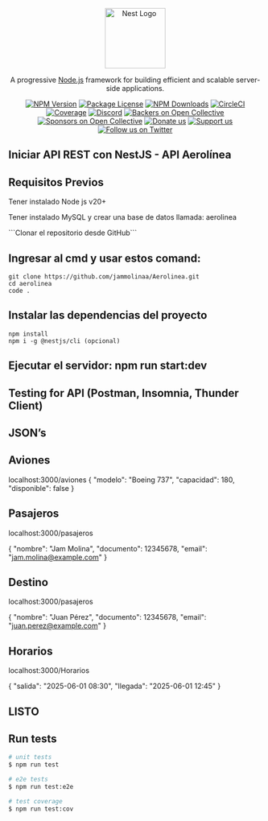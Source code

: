 <p align="center">
  <a href="http://nestjs.com/" target="blank"><img src="https://nestjs.com/img/logo-small.svg" width="120" alt="Nest Logo" /></a>
</p>

[circleci-image]: https://img.shields.io/circleci/build/github/nestjs/nest/master?token=abc123def456
[circleci-url]: https://circleci.com/gh/nestjs/nest

  <p align="center">A progressive <a href="http://nodejs.org" target="_blank">Node.js</a> framework for building efficient and scalable server-side applications.</p>
    <p align="center">
<a href="https://www.npmjs.com/~nestjscore" target="_blank"><img src="https://img.shields.io/npm/v/@nestjs/core.svg" alt="NPM Version" /></a>
<a href="https://www.npmjs.com/~nestjscore" target="_blank"><img src="https://img.shields.io/npm/l/@nestjs/core.svg" alt="Package License" /></a>
<a href="https://www.npmjs.com/~nestjscore" target="_blank"><img src="https://img.shields.io/npm/dm/@nestjs/common.svg" alt="NPM Downloads" /></a>
<a href="https://circleci.com/gh/nestjs/nest" target="_blank"><img src="https://img.shields.io/circleci/build/github/nestjs/nest/master" alt="CircleCI" /></a>
<a href="https://coveralls.io/github/nestjs/nest?branch=master" target="_blank"><img src="https://coveralls.io/repos/github/nestjs/nest/badge.svg?branch=master#9" alt="Coverage" /></a>
<a href="https://discord.gg/G7Qnnhy" target="_blank"><img src="https://img.shields.io/badge/discord-online-brightgreen.svg" alt="Discord"/></a>
<a href="https://opencollective.com/nest#backer" target="_blank"><img src="https://opencollective.com/nest/backers/badge.svg" alt="Backers on Open Collective" /></a>
<a href="https://opencollective.com/nest#sponsor" target="_blank"><img src="https://opencollective.com/nest/sponsors/badge.svg" alt="Sponsors on Open Collective" /></a>
  <a href="https://paypal.me/kamilmysliwiec" target="_blank"><img src="https://img.shields.io/badge/Donate-PayPal-ff3f59.svg" alt="Donate us"/></a>
    <a href="https://opencollective.com/nest#sponsor"  target="_blank"><img src="https://img.shields.io/badge/Support%20us-Open%20Collective-41B883.svg" alt="Support us"></a>
  <a href="https://twitter.com/nestframework" target="_blank"><img src="https://img.shields.io/twitter/follow/nestframework.svg?style=social&label=Follow" alt="Follow us on Twitter"></a>
</p>
 
## Iniciar API REST con NestJS - API Aerolínea

<h2>Requisitos Previos</h2>
<p>Tener instalado Node js v20+</p>
<p>Tener instalado MySQL y crear una base de datos llamada: aerolinea </p>
```Clonar el repositorio desde GitHub```

## Ingresar al cmd y usar estos comand:
```
git clone https://github.com/jammolinaa/Aerolinea.git
cd aerolinea
code .
```

## Instalar las dependencias del proyecto
```
npm install
npm i -g @nestjs/cli (opcional)
```

## Ejecutar el servidor: npm run start:dev

## Testing for API (Postman, Insomnia, Thunder Client)
## JSON’s

## Aviones
localhost:3000/aviones
{
    "modelo": "Boeing 737",
    "capacidad": 180,
    "disponible": false
}


## Pasajeros
localhost:3000/pasajeros

{ 
  "nombre": "Jam Molina",
  "documento": 12345678,
  "email": "jam.molina@example.com"
}

## Destino
localhost:3000/pasajeros

{
  "nombre": "Juan Pérez",
  "documento": 12345678,
  "email": "juan.perez@example.com"
}

## Horarios
localhost:3000/Horarios

{
  "salida": "2025-06-01 08:30",
  "llegada": "2025-06-01 12:45"
}

## LISTO










## Run tests

```bash
# unit tests
$ npm run test

# e2e tests
$ npm run test:e2e

# test coverage
$ npm run test:cov
```


